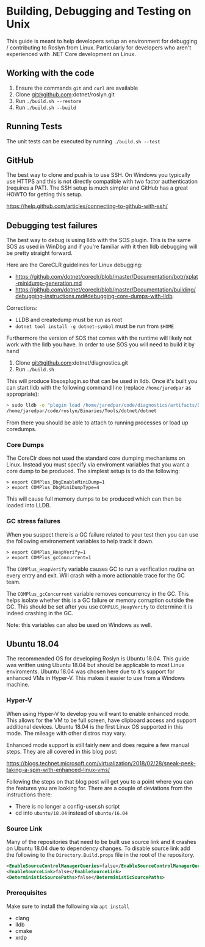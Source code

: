 # Building, Debugging and Testing on Unix
This guide is meant to help developers setup an environment for debugging / contributing to Roslyn from Linux. 
Particularly for developers who aren't experienced with .NET Core development on Linux. 

## Working with the code
1. Ensure the commands `git` and `curl` are available
1. Clone git@github.com:dotnet/roslyn.git
1. Run `./build.sh --restore`
1. Run `./build.sh --build`

## Running Tests
The unit tests can be executed by running `./build.sh --test`

## GitHub
The best way to clone and push is to use SSH. On Windows you typically use HTTPS and this is not directly compatible
with two factor authentication (requires a PAT). The SSH setup is much simpler and GitHub has a great HOWTO for 
getting this setup.

https://help.github.com/articles/connecting-to-github-with-ssh/

## Debugging test failures
The best way to debug is using lldb with the SOS plugin. This is the same SOS as used in WinDbg and if you're familiar
with it then lldb debugging will be pretty straight forward. 

Here are the CoreCLR guidelines for Linux debugging:

- https://github.com/dotnet/coreclr/blob/master/Documentation/botr/xplat-minidump-generation.md
- https://github.com/dotnet/coreclr/blob/master/Documentation/building/debugging-instructions.md#debugging-core-dumps-with-lldb.

Corrections:
- LLDB and createdump must be run as root
- `dotnet tool install -g dotnet-symbol` must be run from `$HOME` 

Furthermore the version of SOS that comes with the runtime will likely not work with the lldb you have. In order to 
use SOS you will need to build it by hand

1. Clone git@github.com:dotnet/diagnostics.git
1. Run `./build.sh`

This will produce libsosplugin.so that can be used in lldb. Once it's built you can start lldb with the following 
command line (replace `/home/jaredpar` as appropriate):

``` bash
> sudo lldb -o "plugin load /home/jaredpar/code/diagnostics/artifacts/Debug/bin/Linux.x64/libsosplugin.so" 
/home/jaredpar/code/roslyn/Binaries/Tools/dotnet/dotnet
```

From there you should be able to attach to running processes or load up coredumps.

### Core Dumps
The CoreClr does not used the standard core dumping mechanisms on Linux. Instead you must specify via 
enviroment variables that you want a core dump to be produced. The simplest setup is to do the following:

```
> export COMPlus_DbgEnableMiniDump=1
> export COMPlus_DbgMiniDumpType=4
```

This will cause full memory dumps to be produced which can then be loaded into LLDB.

### GC stress failures
When you suspect there is a GC failure related to your test then you can use the following environement variables
to help track it down.

```
> export COMPlus_HeapVerify=1
> export COMPlus_gcConcurrent=1
```

The `COMPlus_HeapVerify` variable causes GC to run a verification routine on every entry and exit. Will crash with
a more actionable trace for the GC team.

The `COMPlus_gcConcurrent` variable removes concurrency in the GC. This helps isolate whether this is a GC failure
or memory corruption outside the GC. This should be set after you use `COMPLUS_HeapVerify` to determine it is
indeed crashing in the GC.

Note: this variables can also be used on Windows as well.

## Ubuntu 18.04
The recommended OS for developing Roslyn is Ubuntu 18.04. This guide was written using Ubuntu 18.04 but should be 
applicable to most Linux enviroments. Ubuntu 18.04 was chosen here due to it's support for enhanced VMs in Hyper-V. 
This makes it easier to use from a Windows machine.

### Hyper-V
When using Hyper-V to develop you will want to enable enhanced mode. This allows for the VM to be full screen, have 
clipboard access and support additional devices. Ubuntu 18.04 is the first Linux OS supported in this mode. The 
mileage with other distros may vary.

Enhanced mode support is still fairly new and does require a few manual steps. They are all covered in this 
blog post:

https://blogs.technet.microsoft.com/virtualization/2018/02/28/sneak-peek-taking-a-spin-with-enhanced-linux-vms/

Following the steps on that blog post will get you to a point where you can the features you are looking for. There are
 a couple of deviations from the instructions there:

- There is no longer a config-user.sh script
- cd into `ubuntu/18.04` instead of `ubuntu/16.04`

### Source Link
Many of the repositories that need to be built use source link and it crashes on Ubuntu 18.04 due to dependency changes. 
To disable source link add the following to the `Directory.Build.props` file in the root of the repository.

``` xml
<EnableSourceControlManagerQueries>false</EnableSourceControlManagerQueries>
<EnableSourceLink>false</EnableSourceLink>
<DeterministicSourcePaths>false</DeterministicSourcePaths>
```
### Prerequisites

Make sure to install the following via `apt install`

- clang
- lldb 
- cmake
- xrdp
